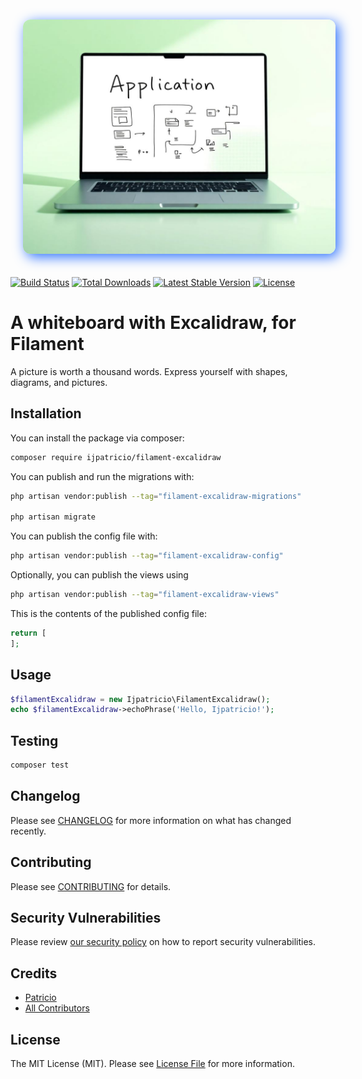 <p align="center">
<img src="./art/logo-cover.png" style="width: 500px; border-radius: 12px; margin: 20px; box-shadow: 5px 5px 20px rgb(45 114 253);" >
</p>

<a href="https://github.com/ijpatricio/filament-excalidraw/actions"><img src="https://github.com/ijpatricio/filament-excalidraw/workflows/Tests/badge.svg" alt="Build Status"></a>
<a href="https://packagist.org/packages/ijpatricio/filament-excalidraw"><img src="https://img.shields.io/packagist/dt/ijpatricio/filament-excalidraw" alt="Total Downloads"></a>
<a href="https://packagist.org/packages/ijpatricio/filament-excalidraw"><img src="https://img.shields.io/packagist/v/ijpatricio/filament-excalidraw" alt="Latest Stable Version"></a>
<a href="https://packagist.org/packages/ijpatricio/filament-excalidraw"><img src="https://img.shields.io/packagist/l/ijpatricio/filament-excalidraw" alt="License"></a>

# A whiteboard with Excalidraw, for Filament

A picture is worth a thousand words. Express yourself with shapes, diagrams, and pictures.

## Installation

You can install the package via composer:

```bash
composer require ijpatricio/filament-excalidraw
```

You can publish and run the migrations with:

```bash
php artisan vendor:publish --tag="filament-excalidraw-migrations"

php artisan migrate
```

You can publish the config file with:

```bash
php artisan vendor:publish --tag="filament-excalidraw-config"
```

Optionally, you can publish the views using

```bash
php artisan vendor:publish --tag="filament-excalidraw-views"
```

This is the contents of the published config file:

```php
return [
];
```

## Usage

```php
$filamentExcalidraw = new Ijpatricio\FilamentExcalidraw();
echo $filamentExcalidraw->echoPhrase('Hello, Ijpatricio!');
```

## Testing

```bash
composer test
```

## Changelog

Please see [CHANGELOG](CHANGELOG.md) for more information on what has changed recently.

## Contributing

Please see [CONTRIBUTING](.github/CONTRIBUTING.md) for details.

## Security Vulnerabilities

Please review [our security policy](../../security/policy) on how to report security vulnerabilities.

## Credits

- [Patricio](https://github.com/ijpatricio)
- [All Contributors](../../contributors)

## License

The MIT License (MIT). Please see [License File](LICENSE.md) for more information.
